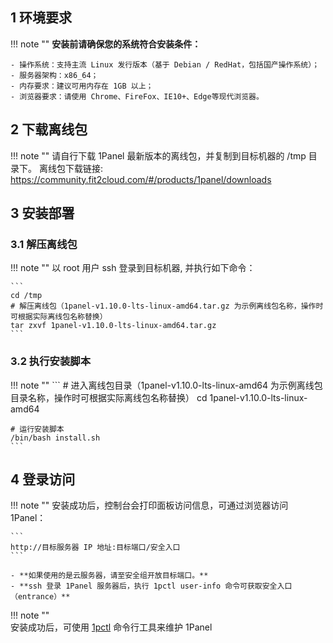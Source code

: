 ## 1 环境要求

!!! note ""
    **安装前请确保您的系统符合安装条件：**

    - 操作系统：支持主流 Linux 发行版本（基于 Debian / RedHat，包括国产操作系统）；
    - 服务器架构：x86_64；
    - 内存要求：建议可用内存在 1GB 以上；
    - 浏览器要求：请使用 Chrome、FireFox、IE10+、Edge等现代浏览器。

## 2 下载离线包

!!! note ""
    请自行下载 1Panel 最新版本的离线包，并复制到目标机器的 /tmp 目录下。
    离线包下载链接: https://community.fit2cloud.com/#/products/1panel/downloads

## 3 安装部署

### 3.1 解压离线包

!!! note ""
    以 root 用户 ssh 登录到目标机器, 并执行如下命令：

    ``` 
    cd /tmp
    # 解压离线包（1panel-v1.10.0-lts-linux-amd64.tar.gz 为示例离线包名称，操作时可根据实际离线包名称替换）
    tar zxvf 1panel-v1.10.0-lts-linux-amd64.tar.gz
    ```

### 3.2 执行安装脚本

!!! note ""
	```
    # 进入离线包目录（1panel-v1.10.0-lts-linux-amd64 为示例离线包目录名称，操作时可根据实际离线包名称替换）
    cd 1panel-v1.10.0-lts-linux-amd64

    # 运行安装脚本
    /bin/bash install.sh
	```

## 4 登录访问

!!! note ""
    安装成功后，控制台会打印面板访问信息，可通过浏览器访问 1Panel：

    ```
    http://目标服务器 IP 地址:目标端口/安全入口
    ```

    - **如果使用的是云服务器，请至安全组开放目标端口。**
    - **ssh 登录 1Panel 服务器后，执行 1pctl user-info 命令可获取安全入口（entrance）**

!!! note ""   
    安装成功后，可使用 [1pctl](cli.md) 命令行工具来维护 1Panel
